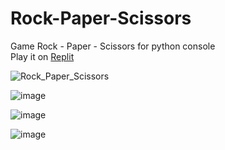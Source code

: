 # Rock-Paper-Scissors
Game Rock - Paper - Scissors for python console <br>
Play it on <a href="https://replit.com/@IvayloVelkov/Rock-Paper-Scissors?v=1">Replit</a>

![Rock_Paper_Scissors](https://user-images.githubusercontent.com/114020789/212536157-605b1828-2719-4004-8b0e-2c6f1839b2d9.png)


![image](https://user-images.githubusercontent.com/114020789/212533232-4b0237f3-8167-438d-abe1-7e9e59cca7b1.png)


![image](https://user-images.githubusercontent.com/114020789/212533402-b27c1da2-5013-4380-b317-dac28731e10e.png)


![image](https://user-images.githubusercontent.com/114020789/212533321-5e6661df-feaf-4b73-8c6f-b84540fa9cac.png)
